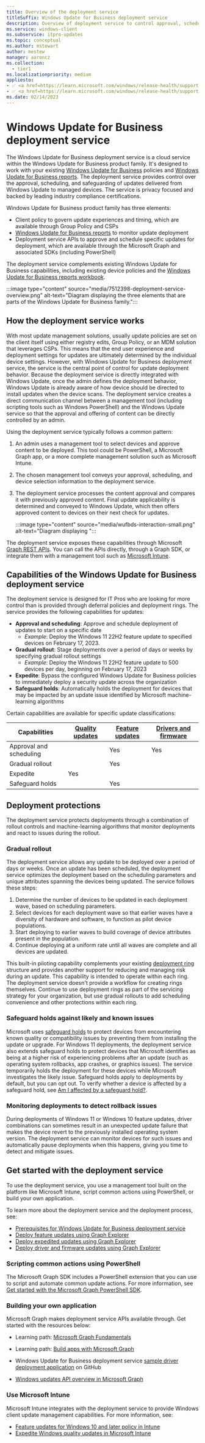 ```yaml
---
title: Overview of the deployment service
titleSuffix: Windows Update for Business deployment service
description: Overview of deployment service to control approval, scheduling, and safeguarding of Windows updates with the deployment service.
ms.service: windows-client
ms.subservice: itpro-updates
ms.topic: conceptual
ms.author: mstewart
author: mestew
manager: aaroncz
ms.collection:
  - tier1
ms.localizationpriority: medium
appliesto: 
- ✅ <a href=https://learn.microsoft.com/windows/release-health/supported-versions-windows-client target=_blank>Windows 11</a>
- ✅ <a href=https://learn.microsoft.com/windows/release-health/supported-versions-windows-client target=_blank>Windows 10</a>
ms.date: 02/14/2023
---
```


# Windows Update for Business deployment service

The Windows Update for Business deployment service is a cloud service within the Windows Update for Business product family. It's designed to work with your existing [Windows Update for Business](waas-manage-updates-wufb.md) policies and [Windows Update for Business reports](wufb-reports-overview.md). The deployment service provides control over the approval, scheduling, and safeguarding of updates delivered from Windows Update to managed devices. The service is privacy focused and backed by leading industry compliance certifications.

Windows Update for Business product family has three elements:

- Client policy to govern update experiences and timing, which are available through Group Policy and CSPs
- [Windows Update for Business reports](wufb-reports-overview.md) to monitor update deployment
- Deployment service APIs to approve and schedule specific updates for deployment, which are available through the Microsoft Graph and associated SDKs (including PowerShell)

The deployment service complements existing Windows Update for Business capabilities, including existing device policies and the [Windows Update for Business reports workbook](wufb-reports-workbook.md).

:::image type="content" source="media/7512398-deployment-service-overview.png" alt-text="Diagram displaying the three elements that are parts of the Windows Update for Business family.":::

## How the deployment service works

With most update management solutions, usually update policies are set on the client itself using either registry edits, Group Policy, or an MDM solution that leverages CSPs. This means that the end user experience and deployment settings for updates are ultimately determined by the individual device settings. However, with Windows Update for Business deployment service, the service is the central point of control for update deployment behavior. Because the deployment service is directly integrated with Windows Update, once the admin defines the deployment behavior, Windows Update is already aware of how device should be directed to install updates when the device scans. The deployment service creates a direct communication channel between a management tool (including scripting tools such as Windows PowerShell) and the Windows Update service so that the approval and offering of content can be directly controlled by an admin.


Using the deployment service typically follows a common pattern:
1. An admin uses a management tool to select devices and approve content to be deployed. This tool could be PowerShell, a Microsoft Graph app, or a more complete management solution such as Microsoft Intune.
2. The chosen management tool conveys your approval, scheduling, and device selection information to the deployment service.
3. The deployment service processes the content approval and compares it with previously approved content. Final update applicability is determined and conveyed to Windows Update, which then offers approved content to devices on their next check for updates.

   :::image type="content" source="media/wufbds-interaction-small.png" alt-text="Diagram displaying ":::

The deployment service exposes these capabilities through Microsoft [Graph REST APIs](/graph/overview). You can call the APIs directly, through a Graph SDK, or integrate them with a management tool such as [Microsoft Intune](/mem/intune).

## Capabilities of the Windows Update for Business deployment service

The deployment service is designed for IT Pros who are looking for more control than is provided through deferral policies and deployment rings. The service provides the following capabilities for updates:

- **Approval and scheduling**: Approve and schedule deployment of updates to start on a specific date
   - *Example*: Deploy the Windows 11 22H2 feature update to specified devices on February 17, 2023.
- **Gradual rollout**: Stage deployments over a period of days or weeks by specifying gradual rollout settings
  - *Example*: Deploy the Windows 11 22H2 feature update to 500 devices per day, beginning on February 17, 2023
- **Expedite**: Bypass the configured Windows Update for Business policies to immediately deploy a security update across the organization
- **Safeguard holds**: Automatically holds the deployment for devices that may be impacted by an update issue identified by Microsoft machine-learning algorithms

Certain capabilities are available for specific update classifications:

|Capabilities | [Quality updates](deployment-service-expedited-updates.md) | [Feature updates](deployment-service-feature-updates.md) | [Drivers and firmware](deployment-service-drivers.md)|
|---|---|---|---|
|Approval and scheduling | | Yes | Yes |
|Gradual rollout | | Yes |  |
|Expedite | Yes | | |
|Safeguard holds| | Yes | |


## Deployment protections

The deployment service protects deployments through a combination of rollout controls and machine-learning algorithms that monitor deployments and react to issues during the rollout.

### Gradual rollout

The deployment service allows any update to be deployed over a period of days or weeks. Once an update has been scheduled, the deployment service optimizes the deployment based on the scheduling parameters and unique attributes spanning the devices being updated. The service follows these steps:

1. Determine the number of devices to be updated in each deployment wave, based on scheduling parameters.
2. Select devices for each deployment wave so that earlier waves have a diversity of hardware and software, to function as pilot device populations.
3. Start deploying to earlier waves to build coverage of device attributes present in the population.
4. Continue deploying at a uniform rate until all waves are complete and all devices are updated.

This built-in piloting capability complements your existing [deployment ring](waas-quick-start.md) structure and provides another support for reducing and managing risk during an update. This capability is intended to operate within each ring. The deployment service doesn't provide a workflow for creating rings themselves. Continue to use deployment rings as part of the servicing strategy for your organization, but use gradual rollouts to add scheduling convenience and other protections within each ring.

### Safeguard holds against likely and known issues

Microsoft uses [safeguard holds](/windows/deployment/update/safeguard-holds) to protect devices from encountering known quality or compatibility issues by preventing them from installing the update or upgrade. For Windows 11 deployments, the deployment service also extends safeguard holds to protect devices that Microsoft identifies as being at a higher risk of experiencing problems after an update (such as operating system rollbacks, app crashes, or graphics issues). The service temporarily holds the deployment for these devices while Microsoft investigates the likely issue. Safeguard holds apply to deployments by default, but you can opt out. To verify whether a device is affected by a safeguard hold, see [Am I affected by a safeguard hold?](/windows/deployment/update/safeguard-holds#am-i-affected-by-a-safeguard-hold).

### Monitoring deployments to detect rollback issues

During deployments of Windows 11 or Windows 10 feature updates, driver combinations can sometimes result in an unexpected update failure that makes the device revert to the previously installed operating system version. The deployment service can monitor devices for such issues and automatically pause deployments when this happens, giving you time to detect and mitigate issues.

## Get started with the deployment service

To use the deployment service, you use a management tool built on the platform like Microsoft Intune, script common actions using PowerShell, or build your own application.

To learn more about the deployment service and the deployment process, see:

- [Prerequisites for Windows Update for Business deployment service](deployment-service-prerequisites.md)
- [Deploy feature updates using Graph Explorer](deployment-service-feature-updates.md)
- [Deploy expedited updates using Graph Explorer](deployment-service-expedited-updates.md)
- [Deploy driver and firmware updates using Graph Explorer](deployment-service-drivers.md)

### Scripting common actions using PowerShell

The Microsoft Graph SDK includes a PowerShell extension that you can use to script and automate common update actions. For more information, see [Get started with the Microsoft Graph PowerShell SDK](/graph/powershell/get-started).

### Building your own application

Microsoft Graph makes deployment service APIs available through. Get started with the resources below:

- Learning path: [Microsoft Graph Fundamentals](/training/paths/m365-msgraph-fundamentals/)
- Learning path: [Build apps with Microsoft Graph](/training/paths/m365-msgraph-associate/)

- Windows Update for Business deployment service [sample driver deployment application](https://github.com/microsoftgraph/windowsupdates-webapplication-sample) on GitHub
- [Windows updates API overview in Microsoft Graph](/graph/windowsupdates-concept-overview)

### Use Microsoft Intune

Microsoft Intune integrates with the deployment service to provide Windows client update management capabilities. For more information, see:

- [Feature updates for Windows 10 and later policy in Intune](/mem/intune/protect/windows-10-feature-updates)
- [Expedite Windows quality updates in Microsoft Intune](/mem/intune/protect/windows-10-expedite-updates)


